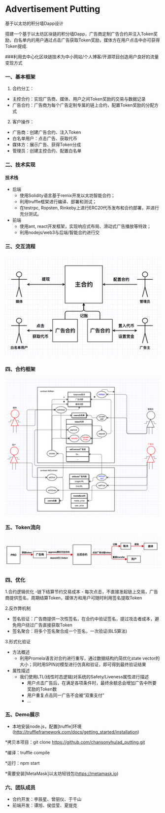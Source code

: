 # Advertisement Putting
基于以太坊的积分墙Dapp设计

搭建一个基于以太坊区块链的积分墙Dapp，广告商定制广告合约并注入Token奖励，白名单内的用户通过点击广告获取Token奖励，媒体方在用户点击中亦可获得Token提成.

###利用去中心化区块链技术为中小网站/个人博客/开源项目创造用户良好的流量变现方式

### 一、基本框架
1. 合约分工：
  - 主控合约：实现广告商、媒体、用户之间Token奖励的交易与数据记录
  - 广告合约：广告商为每个广告定制专属的链上合约，配置Token奖励的分配方式
2. 客户操作：
  - 广告商：创建广告合约、注入Token
  - 白名单用户：点击广告、获取代币
  - 媒体方：展示广告、获得Token分成
  - 管理员：创建主控合约、配置白名单

### 二、技术实现

#### 技术栈
   - 后端
     - 使用Solidity语言基于remix开发以太坊智能合约；
     - 利用truffle框架进行编译、部署和测试；
     - 在testrpc, Ropsten, Rinkeby上进行ERC20代币发布和合约部署，并进行充分测试。
   - 前端
     - 使用ant, react开发框架，实现响应式布局、滑动式广告播放等特效；
     - 利用nodejs/web3与后端/智能合约进行交

### 三、交互流程

![flow3](flow3.jpeg)

### 四、合约框架

![flow2](flow2.png)

### 五、Token流向

![flow1](flow1.jpeg)

### 四、优化

1.合约逻辑优化
  -链下结算节约交易成本
    - 每次点击，不直接发起链上交易，广告商提供签名，周期结算Token，媒体方和用户可随时利用签名提取Token

2.反作弊机制
  - 签名验证：广告商提供一次性签名，在合约中验证签名，提过攻击者成本，避免用户绕过广告直接获取Token
  - 签名聚合：将多个签名聚合成一个签名，一次验证(BLS算法)

3.形式化验证
  - 方法概述
    - 利用Promela语言对合约进行重写，通过数据结构约简优化state vector的大小；同时用SPIN对模型进行仿真和验证，即可得到最终验证结果
  - 属性描述
    - 我们使用LTL(线性时态逻辑)对系统的Safety/Liveness属性进行描述
      - 用户点击广告后，在满足各项条件时，最终余额总会增加广告中所要奖励的Token数
      - 用户重复点击同一广告不会被“双重支付”
      - ...

### 五、Demo展示

* 本地安装node.js，配置[truffle]环境(http://truffleframework.com/docs/getting_started/installation)

*拷贝本项目：git clone https://github.com/chansonyhu/ad_putting.git

*编译：truffle compile

*运行：npm start

*需要安装[MetaMask]以太坊轻钱包(https://metamask.io)


### 六、团队成员

- 合约开发：李辰星、曾丽仪、于千山
- 前端开发：谭旭、侯佳莹、夏提克

